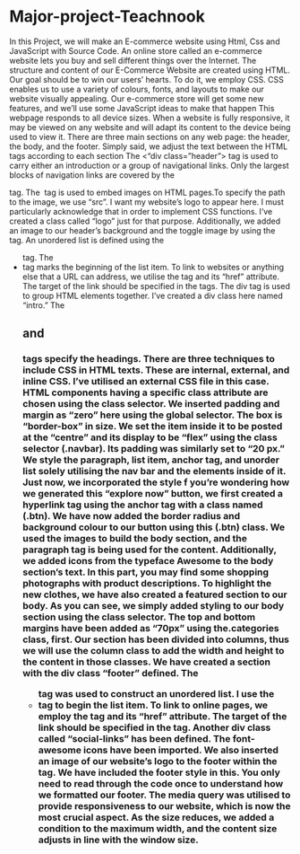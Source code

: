 # Major-project-Teachnook
In this Project, we will make an E-commerce website using Html, Css and JavaScript with Source Code.
An online store called an e-commerce website lets you buy and sell different things over the Internet. The structure and content of our E-Commerce Website are created using HTML. Our goal should be to win our users’ hearts. To do it, we employ CSS. CSS enables us to use a variety of colours, fonts, and layouts to make our website visually appealing. Our e-commerce store will get some new features, and we’ll use some JavaScript ideas to make that happen
This webpage responds to all device sizes. When a website is fully responsive, it may be viewed on any website and will adapt its content to the device being used to view it.
There are three main sections on any web page: the header, the body, and the footer. Simply said, we adjust the text between the HTML tags according to each section
The <“div class=”header”> tag is used to carry either an introduction or a group of navigational links. Only the largest blocks of navigation links are covered by the <nav> tag.
The <img> tag is used to embed images on HTML pages.To specify the path to the image, we use “src”. I want my website’s logo to appear here. I must particularly acknowledge that in order to implement CSS functions. I’ve created a class called “logo” just for that purpose.
Additionally, we added an image to our header’s background and the toggle image by using the <img> tag.
An unordered list is defined using the <ul> tag. The <li> tag marks the beginning of the list item.
To link to websites or anything else that a URL can address, we utilise the <a> tag and its “href” attribute. The target of the link should be specified in the <a> tags. The div tag is used to group HTML elements together. I’ve created a div class here named “intro.” The <h1> and <h3> tags specify the headings.
There are three techniques to include CSS in HTML texts. These are internal, external, and inline CSS. I’ve utilised an external CSS file in this case. HTML components having a specific class attribute are chosen using the class selector.
We inserted padding and margin as “zero” here using the global selector. The box is “border-box” in size.
We set the item inside it to be posted at the “centre” and its display to be “flex” using the class selector (.navbar). Its padding was similarly set to “20 px.” We style the paragraph, list item, anchor tag, and unorder list solely utilising the nav bar and the elements inside of it. Just now, we incorporated the style
f you’re wondering how we generated this “explore now” button, we first created a hyperlink tag using the <a> anchor tag with a class named (.btn). We have now added the border radius and background colour to our button using this (.btn) class.
We used the images to build the body section, and the paragraph tag is being used for the content. Additionally, we added icons from the typeface Awesome to the body section’s text. In this part, you may find some shopping photographs with product descriptions. To highlight the new clothes, we have also created a featured section to our body.
As you can see, we simply added styling to our body section using the class selector. The top and bottom margins have been added as “70px” using the.categories class, first. Our section has been divided into columns, thus we will use the column class to add the width and height to the content in those classes.
We have created a section with the div class “footer” defined. The <ul> tag was used to construct an unordered list. I use the <li> tag to begin the list item. To link to online pages, we employ the <a> tag and its “href” attribute. The target of the link should be specified in the <a> tag. Another div class called “social-links” has been defined. The font-awesome icons have been imported. We also inserted an image of our website’s logo to the footer within the <img> tag.
We have included the footer style in this. You only need to read through the code once to understand how we formatted our footer. The media query was utilised to provide responsiveness to our website, which is now the most crucial aspect. As the size reduces, we added a condition to the maximum width, and the content size adjusts in line with the window size.
